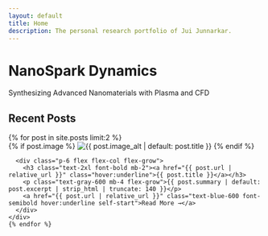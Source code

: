 ```yaml
---
layout: default
title: Home
description: The personal research portfolio of Jui Junnarkar.
---
```


<div class="hero-bg text-white">
  <div class="bg-black bg-opacity-50">
    <div class="max-w-4xl mx-auto px-6 py-24 text-center">
      <h1 class="text-6xl font-bold">NanoSpark Dynamics</h1>
      <p class="text-xl mt-4">Synthesizing Advanced Nanomaterials with Plasma and CFD</p>
    </div>
  </div>
</div>

<section class="max-w-4xl mx-auto px-6 py-12">
  <h2 class="text-4xl font-bold text-center mb-12">Recent Posts</h2>
  <div class="grid md:grid-cols-2 gap-12">
    {% for post in site.posts limit:2 %}
    <div class="bg-white rounded-2xl shadow-lg overflow-hidden border border-gray-200 flex flex-col">
      {% if post.image %}
  <img src="{{ post.image }}" alt="{{ post.image_alt | default: post.title }}" class="w-full h-48 object-cover">
{% endif %}

      <div class="p-6 flex flex-col flex-grow">
        <h3 class="text-2xl font-bold mb-2"><a href="{{ post.url | relative_url }}" class="hover:underline">{{ post.title }}</a></h3>
        <p class="text-gray-600 mb-4 flex-grow">{{ post.summary | default: post.excerpt | strip_html | truncate: 140 }}</p>
        <a href="{{ post.url | relative_url }}" class="text-blue-600 font-semibold hover:underline self-start">Read More →</a>
      </div>
    </div>
    {% endfor %}
  </div>
</section>
